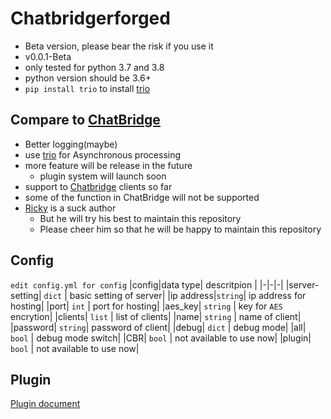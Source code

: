 # Chatbridgerforged

- Beta version, please bear the risk if you use it
- v0.0.1-Beta
- only tested for python 3.7 and 3.8
- python version should be 3.6+
- `pip install trio` to install [trio](https://trio.readthedocs.io/)

## Compare to [ChatBridge](https://github.com/TISUnion/ChatBridge)

- Better logging(maybe)
- use [trio](https://trio.readthedocs.io/) for Asynchronous processing
- more feature will be release in the future
  - plugin system will launch soon
- support to [Chatbridge](https://github.com/TISUnion/ChatBridge) clients so far
- some of the function in ChatBridge will not be supported
- [Ricky](https://github.com/rickyhoho) is a suck author
  - But he will try his best to maintain this repository
  - Please cheer him so that he will be happy to maintain this repository

## Config

`edit config.yml for config`
|config|data type| descritpion |
|-|-|-|
|server-setting| `dict` | basic setting of server|
|ip address|`string`| ip address for hosting|
|port| `int` | port for hosting|
|aes_key| `string` | key for `AES` encrytion|
|clients| `list` | list of clients|
|name| `string` | name of client|
|password| `string`| password of client|
|debug| `dict` | debug mode|
|all| `bool` | debug mode switch|
|CBR| `bool` | not available to use now|
|plugin| `bool` | not available to use now|

## Plugin

[Plugin document](https://github.com/rickyhoho/ChatBridgeReforged/tree/master/doc/plugin.md)